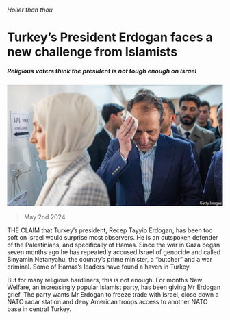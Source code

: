 ###### Holier than thou

# Turkey’s President Erdogan faces a new challenge from Islamists 

##### Religious voters think the president is not tough enough on Israel 

![image](images/20240504_EUP506.jpg) 

> May 2nd 2024 

THE CLAIM that Turkey’s president, Recep Tayyip Erdogan, has been too soft on Israel would surprise most observers. He is an outspoken defender of the Palestinians, and specifically of Hamas. Since the war in Gaza began seven months ago he has repeatedly accused Israel of genocide and called Binyamin Netanyahu, the country’s prime minister, a “butcher” and a war criminal. Some of Hamas’s leaders have found a haven in Turkey.

But for many religious hardliners, this is not enough. For months New Welfare, an increasingly popular Islamist party, has been giving Mr Erdogan grief. The party wants Mr Erdogan to freeze trade with Israel, close down a NATO radar station and deny American troops access to another NATO base in central Turkey. 

